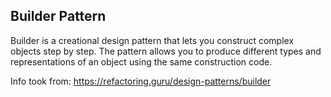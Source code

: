 ## Builder Pattern

Builder is a creational design pattern that lets you construct complex objects step by step. The pattern allows you to produce different types and representations of an object using the same construction code.


Info took from:
https://refactoring.guru/design-patterns/builder